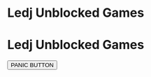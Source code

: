 <!DOCTYPE html>
<html>
<head>
</head>
<body>
  <h1>Ledj Unblocked Games</h1>
  <!-- Add your game content here -->
</body>
</html>



<!DOCTYPE html>
<html>
<head>
</head>
<body>
  <h1>Ledj Unblocked Games</h1>
  <a href="https://mnps.schoology.com/"><button>PANIC BUTTON</button></a>
  <!-- Add your game content here -->
</body>
</html>
